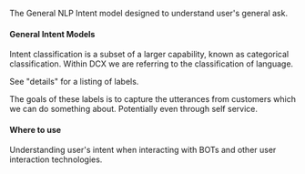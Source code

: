 ﻿The General NLP Intent model designed to understand user's general ask.


#### General Intent Models
Intent classification is a subset of a larger capability, known as categorical classification. Within DCX we are referring to the
classification of language.

See "details" for a listing of labels.

The goals of these labels is to capture the utterances from customers which we can do something about.
Potentially even through self service.


#### Where to use
Understanding user's intent when interacting with BOTs and other user interaction technologies.


